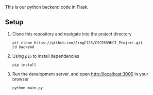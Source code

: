 
This is our python backend code in Flask.


## Setup

1. Clone this repository and navigate into the project directory

    ```shell
    git clone https://github.com/JingC123/CSCE689HCI_Project.git
    cd backend
    ```

2. Using `pip` to install dependencies
  
    ```shell
    pip install
    ```

3. Run the development server, and open [http://localhost:3000](http://localhost:3000) in your browser

    ```shell
    python main.py
    ```

